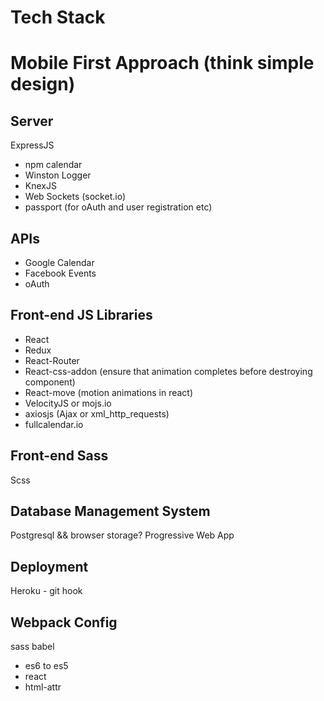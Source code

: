 # Tech Stack
# Mobile First Approach (think simple design)
## Server
ExpressJS
  - npm calendar
  - Winston Logger
  - KnexJS
  - Web Sockets (socket.io)
  - passport (for oAuth and user registration etc)
## APIs
 - Google Calendar
 - Facebook Events
 - oAuth
## Front-end JS Libraries
- React
- Redux
- React-Router
- React-css-addon (ensure that animation completes before destroying component)
- React-move (motion animations in react)
- VelocityJS or mojs.io
- axiosjs (Ajax or xml_http_requests)
- fullcalendar.io
## Front-end Sass
Scss
## Database Management System
Postgresql && browser storage? Progressive Web App
## Deployment
Heroku - git hook
## Webpack Config
sass
babel
  - es6 to es5
  - react
  - html-attr
